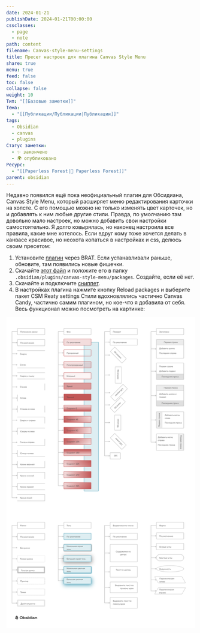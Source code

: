 ```yaml
---
date: 2024-01-21
publishDate: 2024-01-21T00:00:00
cssclasses:
  - page
  - note
path: content
filename: Canvas-style-menu-settings
title: Пресет настроек для плагина Canvas Style Menu
share: true
menu: true
feed: false
toc: false
collapse: false
weight: 10
Тип: "[[Базовые заметки]]"
Тема:
  - "[[Публикации/Публикации|Публикации]]"
tags:
  - Obsidian
  - canvas
  - plugins
Статус заметки:
  - ✨ закончено
  - 🌍 опубликовано
Ресурс:
  - "[[Paperless Forest|🌱 Paperless Forest]]"
parent: obsidian
---
```


Недавно появился ещё пока неофициальный плагин для Обсидиана, Canvas Style Menu, который расширяет меню редактирования карточки на холсте. С его помощью можно не только изменять цвет карточек, но и добавлять к ним любые другие стили.
Правда, по умолчанию там довольно мало настроек, но можно добавить свои настройки самостоятельно. Я долго ковырялась, но наконец настроила все правила, какие мне хотелось. Если вдруг кому тоже хочется делать в канвасе красивое, но неохота копаться в настройках и css, делюсь своим пресетом:
1. Установите [плагин](https://github.com/michaellw/Obsidian-Canvas-Style-Menu) через BRAT. Если устанавливали раньше, обновите, там появились новые фишечки.
2. Скачайте [этот файл](https://github.com/anareaty/obsidian-snippets/blob/main/Canvas-style-menu-preset/CSM-Reaty-settings.json) и положите его в папку `.obsidian/plugins/canvas-style-menu/packages`. Создайте, если её нет.
3. Скачайте и подключите [сниппет](https://github.com/anareaty/obsidian-snippets/blob/main/Canvas-style-menu-preset/csm-styles.css).
4. В настройках плагина нажмите кнопку Reload packages и выберите пакет CSM Reaty settings
Стили вдохновлялись частично Canvas Candy, частично самим плагином, но кое-что я добавила от себя. Весь функционал можно посмотреть на картинке:

![](https://raw.githubusercontent.com/anareaty/obsidian-snippets/main/Canvas-style-menu-preset/%D0%9D%D0%B0%D1%81%D1%82%D1%80%D0%BE%D0%B9%D0%BA%D0%B8-Canvas-style-menu.png)
